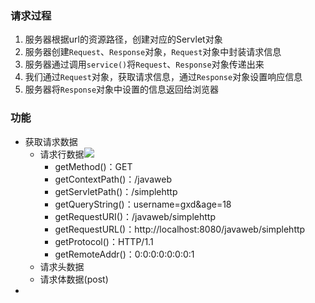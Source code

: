 ### 请求过程
1. 服务器根据url的资源路径，创建对应的Servlet对象
2. 服务器创建`Request`、`Response`对象，`Request`对象中封装请求信息
3. 服务器通过调用`service()`将`Request`、`Response`对象传递出来
4. 我们通过`Request`对象，获取请求信息，通过`Response`对象设置响应信息
5. 服务器将`Response`对象中设置的信息返回给浏览器

### 功能
* 获取请求数据
	* 请求行数据![](https://raw.githubusercontent.com/gxd523/PictureBed/master/request_header_row.png)
		* getMethod()：GET
		* getContextPath()：/javaweb
		* getServletPath()：/simplehttp
		* getQueryString()：username=gxd&age=18
		* getRequestURI()：/javaweb/simplehttp
		* getRequestURL()：http://localhost:8080/javaweb/simplehttp
		* getProtocol()：HTTP/1.1
		* getRemoteAddr()：0:0:0:0:0:0:0:1
	* 请求头数据
	* 请求体数据(post)
* 
